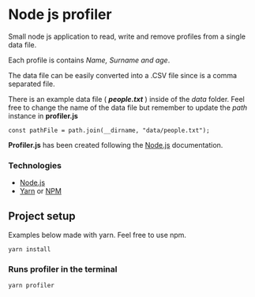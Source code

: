 # Node js profiler
Small node js application to read, write and remove profiles from a single data file.

Each profile is contains _Name, Surname and age_.

The data file can be easily converted into a .CSV file since is a comma separated file.

There is an example data file ( **_people.txt_** ) inside of the _data_ folder. Feel free to change the name of the data file but remember to update the _path_ instance in **profiler.js**
```
const pathFile = path.join(__dirname, "data/people.txt");
```

**Profiler.js** has been created following the [Node.js](https://nodejs.org/api/) documentation.

### Technologies
* [Node.js](https://nodejs.org/en/download/)
* [Yarn](https://classic.yarnpkg.com/en/) or [NPM](https://www.npmjs.com/)



## Project setup
Examples below made with yarn. Feel free to use npm.

```
yarn install
```

### Runs profiler in the terminal
```
yarn profiler
```